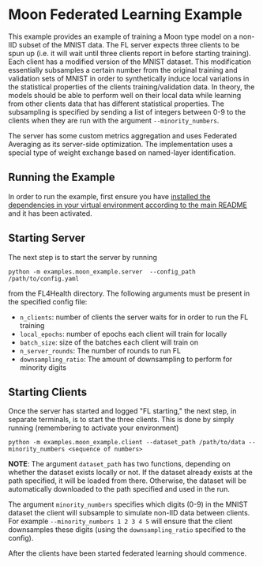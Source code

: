 # Moon Federated Learning Example
This example provides an example of training a Moon type model on a non-IID subset of the MNIST data. The FL server
expects three clients to be spun up (i.e. it will wait until three clients report in before starting training). Each client
has a modified version of the MNIST dataset. This modification essentially subsamples a certain number from the original
training and validation sets of MNIST in order to synthetically induce local variations in the statistical properties
of the clients training/validation data. In theory, the models should be able to perform well on their local data
while learning from other clients data that has different statistical properties. The subsampling is specified by
sending a list of integers between 0-9 to the clients when they are run with the argument `--minority_numbers`.

The server has some custom metrics aggregation and uses Federated Averaging as its server-side optimization. The implementation uses a special type of weight exchange based on named-layer identification.

## Running the Example
In order to run the example, first ensure you have [installed the dependencies in your virtual environment according to the main README](/README.md#development-requirements) and it has been activated.

## Starting Server

The next step is to start the server by running
```
python -m examples.moon_example.server  --config_path /path/to/config.yaml
```
from the FL4Health directory. The following arguments must be present in the specified config file:
* `n_clients`: number of clients the server waits for in order to run the FL training
* `local_epochs`: number of epochs each client will train for locally
* `batch_size`: size of the batches each client will train on
* `n_server_rounds`: The number of rounds to run FL
* `downsampling_ratio`: The amount of downsampling to perform for minority digits

## Starting Clients

Once the server has started and logged "FL starting," the next step, in separate terminals, is to start the three
clients. This is done by simply running (remembering to activate your environment)
```
python -m examples.moon_example.client --dataset_path /path/to/data --minority_numbers <sequence of numbers>
```
**NOTE**: The argument `dataset_path` has two functions, depending on whether the dataset exists locally or not. If
the dataset already exists at the path specified, it will be loaded from there. Otherwise, the dataset will be
automatically downloaded to the path specified and used in the run.

The argument `minority_numbers` specifies which digits (0-9) in the MNIST dataset the client will subsample to
simulate non-IID data between clients. For example `--minority_numbers 1 2 3 4 5` will ensure that the client
downsamples these digits (using the `downsampling_ratio` specified to the config).

After the clients have been started federated learning should commence.
